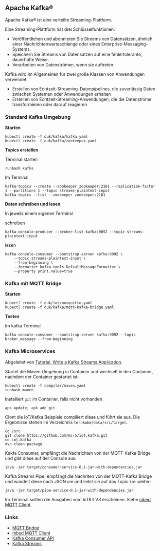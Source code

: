Apache Kafka®
-------------

Apache Kafka® ist eine verteilte Streaming-Plattform.

Eine Streaming-Plattform hat drei Schlüsselfunktionen:

* Veröffentlichen und abonnieren Sie Streams von Datensätzen, ähnlich einer Nachrichtenwarteschlange oder eines Enterprise-Messaging-Systems.
* Speichern Sie Streams von Datensätzen auf eine fehlertolerante, dauerhafte Weise.
* Verarbeiten von Datenströmen, wenn sie auftreten.

Kafka wird im Allgemeinen für zwei große Klassen von Anwendungen verwendet:

* Erstellen von Echtzeit-Streaming-Datenpipelines, die zuverlässig Daten zwischen Systemen oder Anwendungen erhalten
* Erstellen von Echtzeit-Streaming-Anwendungen, die die Datenströme transformieren oder darauf reagieren

### Standard Kafka Umgebung

**Starten**

	kubectl create -f duk/kafka/kafka.yaml
	kubectl create -f duk/kafka/zookeeper.yaml
	
**Topics erstellen**

Terminal starten

	runbash kafka

Im Terminal
	
	kafka-topics --create --zookeeper zookeeper:2181 --replication-factor 1 --partitions 1 --topic streams-plaintext-input	
	kafka-topics --list --zookeeper zookeeper:2181

**Daten schreiben und lesen**

In jeweils einem eigenen Terminal

schreiben

	kafka-console-producer --broker-list kafka:9092 --topic streams-plaintext-input

lesen

	kafka-console-consumer --bootstrap-server kafka:9092 \
	    --topic streams-plaintext-input \
	    --from-beginning \
	    --formatter kafka.tools.DefaultMessageFormatter \
	    --property print.value=true 

### Kafka mit MQTT Bridge

**Starten**

	kubectl create -f duk/iot/mosquitto.yaml
	kubectl create -f duk/kafka/mqtt-kafka-bridge.yaml

**Testen**

Im kafka Terminal

	kafka-console-consumer --bootstrap-server kafka:9092 --topic broker_message --from-beginning

### Kafka Microservices

Abgeleitet von [Tutorial: Write a Kafka Streams Application](https://kafka.apache.org/20/documentation/streams/tutorial).

Startet die Maven Umgebung in Container und wechselt in den Container, nachdem der Container gestartet ist:

	kubectl create -f compiler/maven.yaml
	runbash maven
	
Installiert `git` im Container, falls nicht vorhanden.

	apk update; apk add git

Clont die IoT/Kafka Beispiele compiliert diese und führt sie aus. Die Ergebnisse stehen im Verzeichnis `lernkube/data/src/target`.

	cd /src
	git clone https://github.com/mc-b/iot.kafka.git
	cd iot.kafka
	mvn clean package
	
Kakfa Consumer, empfängt die Nachrichten von der MQTT-Kafka Bridge und gibt diese auf der Console aus:
	
	java -jar target/consumer-service-0.1-jar-with-dependencies.jar
	
Kafka Streams Pipe, empfängt die Nachriten von der MQTT-Kafka Bridge und wandelt diese nach JSON um und leitet sie auf das Topic `iot` weiter:
	
	java -jar target/pipe-service-0.1-jar-with-dependencies.jar
    
Im Terminal sollten die Ausgaben vom IoTKit V3 erscheinen. Siehe [mbed MQTT Client](https://os.mbed.com/teams/mqtt/code/HelloMQTT/).

### Links

* [MQTT Bridge](https://hub.docker.com/r/devicexx/mqtt-kafka-bridge/)
* [mbed MQTT Client](https://os.mbed.com/teams/mqtt/code/HelloMQTT/)
* [Kafka Consumer API](https://kafka.apache.org/20/javadoc/index.html?org/apache/kafka/clients/consumer/KafkaConsumer.html)
* [Kafka Streams](https://kafka.apache.org/documentation/streams/)
